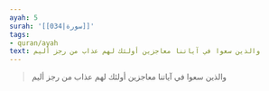 ```yaml
---
ayah: 5
surah: '[[034|سورة]]'
tags:
- quran/ayah
text: والذين سعوا في آياتنا معاجزين أولئك لهم عذاب من رجز أليم
---
```

> والذين سعوا في آياتنا معاجزين أولئك لهم عذاب من رجز أليم
